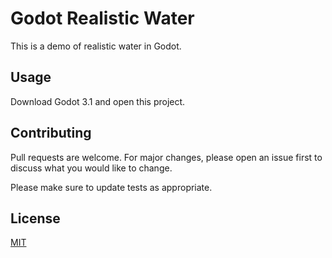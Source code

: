 # Godot Realistic Water 

This is a demo of realistic water in Godot.

## Usage

Download Godot 3.1 and open this project.

## Contributing
Pull requests are welcome. For major changes, please open an issue first to discuss what you would like to change.

Please make sure to update tests as appropriate.

## License
[MIT](https://choosealicense.com/licenses/mit/)
